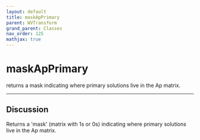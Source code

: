 ```yaml
---
layout: default
title: maskApPrimary
parent: WVTransform
grand_parent: Classes
nav_order: 125
mathjax: true
---
```


#  maskApPrimary

returns a mask indicating where primary solutions live in the Ap matrix.


---

## Discussion

  Returns a 'mask' (matrix with 1s or 0s) indicating where
  primary solutions live in the Ap matrix.
 
  
